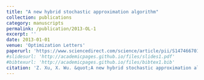 ```yaml
---
title: "A new hybrid stochastic approximation algorithm"
collection: publications
category: manuscripts
permalink: /publication/2013-OL-1
excerpt: ''
date: 2013-01-01
venue: 'Optimization Letters'
paperurl: 'https://www.sciencedirect.com/science/article/pii/S1474667015374097'
#slidesurl: 'http://academicpages.github.io/files/slides1.pdf'
#bibtexurl: 'http://academicpages.github.io/files/bibtex1.bib'
citation: 'Z. Xu, X. Wu. &quot;A new hybrid stochastic approximation algorithm.&quot; <i>Optim. Lett</i>. 7(3), 593-606, 2013.'
---
```

